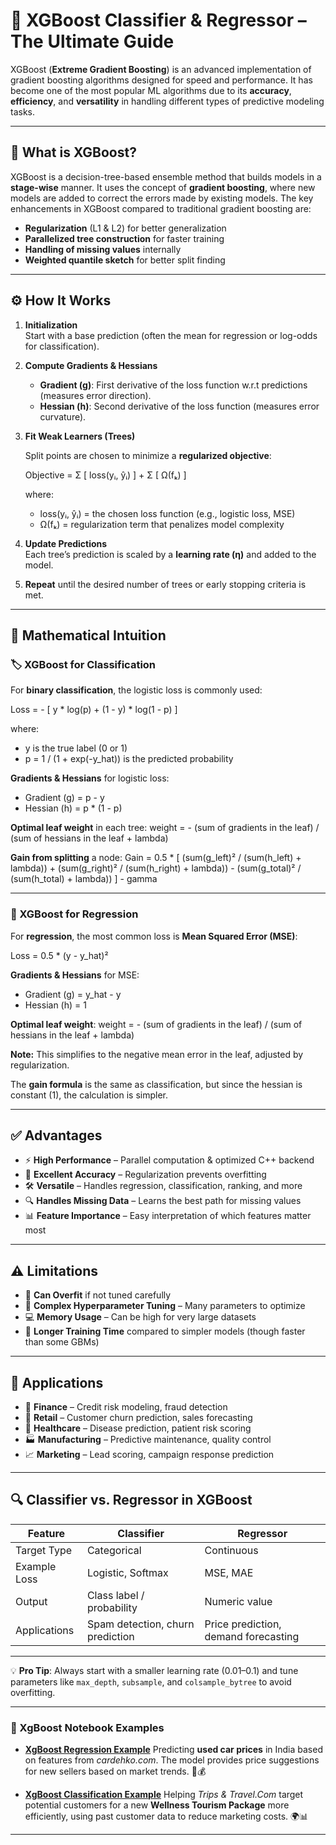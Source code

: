 # 🌟 XGBoost Classifier & Regressor – The Ultimate Guide  

XGBoost (**Extreme Gradient Boosting**) is an advanced implementation of gradient boosting algorithms designed for speed and performance. It has become one of the most popular ML algorithms due to its **accuracy**, **efficiency**, and **versatility** in handling different types of predictive modeling tasks.

---

## 📌 What is XGBoost?

XGBoost is a decision-tree-based ensemble method that builds models in a **stage-wise** manner. It uses the concept of **gradient boosting**, where new models are added to correct the errors made by existing models. The key enhancements in XGBoost compared to traditional gradient boosting are:

- **Regularization** (L1 & L2) for better generalization  
- **Parallelized tree construction** for faster training  
- **Handling of missing values** internally  
- **Weighted quantile sketch** for better split finding

---

## ⚙️ How It Works

1. **Initialization**  
   Start with a base prediction (often the mean for regression or log-odds for classification).

2. **Compute Gradients & Hessians**  
   - **Gradient (g)**: First derivative of the loss function w.r.t predictions (measures error direction).  
   - **Hessian (h)**: Second derivative of the loss function (measures error curvature).

3. **Fit Weak Learners (Trees)**  
   
   Split points are chosen to minimize a **regularized objective**:
   
   Objective = Σ \[ loss(yᵢ, ŷᵢ) ] + Σ \[ Ω(fₖ) ]
   
   where:
   * loss(yᵢ, ŷᵢ) = the chosen loss function (e.g., logistic loss, MSE)
   * Ω(fₖ) = regularization term that penalizes model complexity

4. **Update Predictions**  
   Each tree’s prediction is scaled by a **learning rate (η)** and added to the model.

5. **Repeat** until the desired number of trees or early stopping criteria is met.

---

## 📐 Mathematical Intuition

### 🏷 XGBoost for Classification

For **binary classification**, the logistic loss is commonly used:

Loss = - \[ y \* log(p) + (1 - y) \* log(1 - p) ]

where:

* y is the true label (0 or 1)
* p = 1 / (1 + exp(-y\_hat)) is the predicted probability

**Gradients & Hessians** for logistic loss:

* Gradient (g) = p - y
* Hessian (h) = p \* (1 - p)

**Optimal leaf weight** in each tree:
weight = - (sum of gradients in the leaf) / (sum of hessians in the leaf + lambda)

**Gain from splitting** a node:
Gain = 0.5 \* \[ (sum(g\_left)² / (sum(h\_left) + lambda)) + (sum(g\_right)² / (sum(h\_right) + lambda)) - (sum(g\_total)² / (sum(h\_total) + lambda)) ] - gamma

---

### 📏 XGBoost for Regression

For **regression**, the most common loss is **Mean Squared Error (MSE)**:

Loss = 0.5 \* (y - y\_hat)²

**Gradients & Hessians** for MSE:

* Gradient (g) = y\_hat - y
* Hessian (h) = 1

**Optimal leaf weight**:
weight = - (sum of gradients in the leaf) / (sum of hessians in the leaf + lambda)

**Note:** This simplifies to the negative mean error in the leaf, adjusted by regularization.

The **gain formula** is the same as classification, but since the hessian is constant (1), the calculation is simpler.

---

## ✅ Advantages

- ⚡ **High Performance** – Parallel computation & optimized C++ backend  
- 🎯 **Excellent Accuracy** – Regularization prevents overfitting  
- 🛠 **Versatile** – Handles regression, classification, ranking, and more  
- 🔍 **Handles Missing Data** – Learns the best path for missing values  
- 📊 **Feature Importance** – Easy interpretation of which features matter most  

---

## ⚠️ Limitations

- 🐌 **Can Overfit** if not tuned carefully  
- 🧮 **Complex Hyperparameter Tuning** – Many parameters to optimize  
- 💻 **Memory Usage** – Can be high for very large datasets  
- 📏 **Longer Training Time** compared to simpler models (though faster than some GBMs)  

---

## 🎯 Applications

- 🏦 **Finance** – Credit risk modeling, fraud detection  
- 🛒 **Retail** – Customer churn prediction, sales forecasting  
- 🏥 **Healthcare** – Disease prediction, patient risk scoring  
- 🏭 **Manufacturing** – Predictive maintenance, quality control  
- 📈 **Marketing** – Lead scoring, campaign response prediction  

---

## 🔍 Classifier vs. Regressor in XGBoost

| Feature | Classifier | Regressor |
|---------|------------|-----------|
| Target Type | Categorical | Continuous |
| Example Loss | Logistic, Softmax | MSE, MAE |
| Output | Class label / probability | Numeric value |
| Applications | Spam detection, churn prediction | Price prediction, demand forecasting |

---

💡 **Pro Tip**: Always start with a smaller learning rate (0.01–0.1) and tune parameters like `max_depth`, `subsample`, and `colsample_bytree` to avoid overfitting.

---

### 📂 XgBoost Notebook Examples

* **[XgBoost Regression Example](https://github.com/ashay-thamankar/ml_models/blob/main/ML_Models/XgBoost/Xgboost_Regression_Example.ipynb)**
  Predicting **used car prices** in India based on features from *cardehko.com*. The model provides price suggestions for new sellers based on market trends. 🚗💰

* **[XgBoost Classification Example](https://github.com/ashay-thamankar/ml_models/blob/main/ML_Models/XgBoost/XgBoost_Classification_Example.ipynb)**
  Helping *Trips & Travel.Com* target potential customers for a new **Wellness Tourism Package** more efficiently, using past customer data to reduce marketing costs. 🌍📊

---
